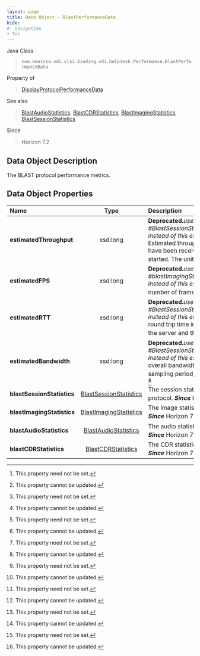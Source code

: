 ```yaml
---
layout: page
title: Data Object - BlastPerformanceData
hide:
#- navigation
- toc
---
```






Java Class
> `com.omnissa.vdi.vlsi.binding.vdi.helpdesk.Performance.BlastPerformanceData`

Property of
> [DisplayProtocolPerformanceData](vdi.helpdesk.Performance.DisplayProtocolPerformanceData.md#field_detail)

See also
> [BlastAudioStatistics](vdi.helpdesk.Performance.BlastAudioStatistics.md), [BlastCDRStatistics](vdi.helpdesk.Performance.BlastCDRStatistics.md), [BlastImagingStatistics](vdi.helpdesk.Performance.BlastImagingStatistics.md), [BlastSessionStatistics](vdi.helpdesk.Performance.BlastSessionStatistics.md)

Since
> Horizon 7.2


## Data Object Description

The BLAST protocol performance metrics.

## Data Object Properties

 Name | Type | Description
:---|:---:|:---
**estimatedThroughput**|  xsd:long| **Deprecated.**_use #BlastSessionStatistics.bytesTransmitted instead of this estimatedThroughput._ Estimated throughput of BLAST data that have been received since the session started. The unit is kilobits. [^1] [^2]
**estimatedFPS**|  xsd:long| **Deprecated.**_use #blastImagingStatistics.framesPerSecond instead of this estimatedFPS._ Estimated number of frames per second. [^1] [^2]
**estimatedRTT**|  xsd:long| **Deprecated.**_use #BlastSessionStatistics.roundTripTime instead of this estimatedRTT._ Estimated round trip time in milliseconds between the server and the client. [^1] [^2]
**estimatedBandwidth**|  xsd:long| **Deprecated.**_use #BlastSessionStatistics.bandwidthUplink instead of this estimatedRTT._ Estimated overall bandwidth averaged over the sampling period, in kilobits per second. [^1] [^2]
**blastSessionStatistics**| [BlastSessionStatistics](vdi.helpdesk.Performance.BlastSessionStatistics.md)|  The session statistics about Blast protocol.  **_Since_** Horizon 7.3 [^1] [^2]
**blastImagingStatistics**| [BlastImagingStatistics](vdi.helpdesk.Performance.BlastImagingStatistics.md)|  The image statistics about Blast protocol.  **_Since_** Horizon 7.3 [^1] [^2]
**blastAudioStatistics**| [BlastAudioStatistics](vdi.helpdesk.Performance.BlastAudioStatistics.md)|  The audio statistics about Blast protocol.  **_Since_** Horizon 7.3 [^1] [^2]
**blastCDRStatistics**| [BlastCDRStatistics](vdi.helpdesk.Performance.BlastCDRStatistics.md)|  The CDR statistics about Blast protocol.  **_Since_** Horizon 7.3 [^1] [^2]


 


[^1]: This property need not be set.
[^2]: This property cannot be updated.